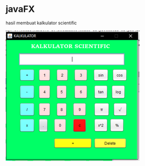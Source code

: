 # javaFX
hasil membuat kalkulator scientific<br><br>
![alt text](https://github.com/mesati/javaFX/blob/master/hasil_kalkul.PNG)
<br>
